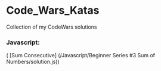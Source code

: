 # Code_Wars_Katas

Collection of my CodeWars solutions

### Javascript:

( [Sum Consecutive] (/Javascript/Beginner Series #3 Sum of Numbers/solution.js))